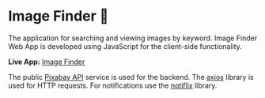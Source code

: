 # Image Finder 🔎

The application for searching and viewing images by keyword. Image Finder Web App is developed using JavaScript for the client-side functionality.

**Live App:** [Image Finder](https://valeriaachkan.github.io/image-finder/)

The public [Pixabay API](https://pixabay.com/api/docs/) service is used for the backend.
The [axios](https://axios-http.com/) library is used for HTTP requests. 
For notifications use the [notiflix](https://notiflix.github.io/) library.
